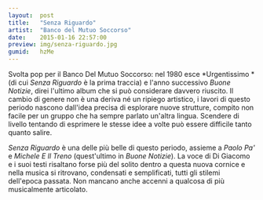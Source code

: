```yaml
---
layout:  post
title:   "Senza Riguardo"
artist:  "Banco del Mutuo Soccorso"
date:    2015-01-16 22:57:00
preview: img/senza-riguardo.jpg
gumid:   hzMe
---
```


Svolta pop per il Banco Del Mutuo Soccorso: nel 1980 esce *Urgentissimo *(di
cui *Senza Riguardo* è la prima traccia) e l'anno successivo *Buone Notizie*,
direi l'ultimo album che si può considerare davvero riuscito. Il cambio di
genere non è una deriva né un ripiego artistico, i lavori di questo periodo
nascono dall'idea precisa di esplorare nuove strutture, compito non facile per
un gruppo che ha sempre parlato un'altra lingua. Scendere di livello tentando
di esprimere le stesse idee a volte può essere difficile tanto quanto salire.

*Senza Riguardo* è una delle più belle di questo periodo, assieme a *Paolo Pa'*
e *Michele E Il Treno* (quest'ultimo in *Buone Notizie*). La voce di Di Giacomo
e i suoi testi risaltano forse più del solito dentro a questa nuova cornice e
nella musica si ritrovano, condensati e semplificati, tutti gli stilemi
dell'epoca passata. Non mancano anche accenni a qualcosa di più musicalmente
articolato.

<!-- vim: set tw=79 spell spelllang=it: -->

